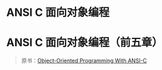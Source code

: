 # ANSI C 面向对象编程

# ANSI C 面向对象编程（前五章）

> 原书：[Object-Oriented Programming With ANSI-C](https://book.douban.com/subject/2237446/)